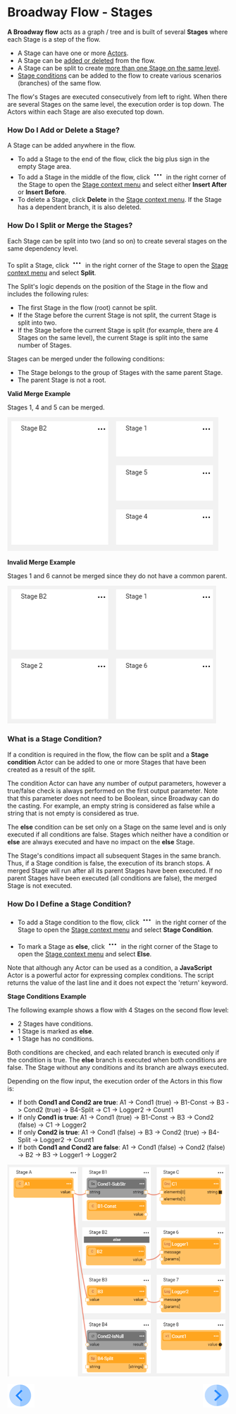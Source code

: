 # Broadway Flow - Stages

**A Broadway flow** acts as a graph / tree and is built of several **Stages** where each Stage is a step of the flow. 
- A Stage can have one or more [Actors](/articles/99_Broadway/03_broadway_actor.md). 
- A Stage can be [added or deleted](/articles/99_Broadway/19_broadway_flow_stages.md#how-do-i-add-or-delete-a-stage) from the flow.
- A Stage can be split to create [more than one Stage on the same level](/articles/99_Broadway/19_broadway_flow_stages.md#how-do-i-split-or-merge-the-stages). 
- [Stage conditions](/articles/99_Broadway/19_broadway_flow_stages.md#what-is-a-stage-condition) can be added to the flow to create various scenarios (branches) of the same flow. 

The flow's Stages are executed consecutively from left to right. When there are several Stages on the same level, the execution order is top down. The Actors within each Stage are also executed top down. 

### How Do I Add or Delete a Stage?

A Stage can be added anywhere in the flow.

- To add a Stage to the end of the flow, click the big plus sign in the empty Stage area.
- To add a Stage in the middle of the flow, click ![image](/articles/99_Broadway/images/99_19_dots.PNG) in the right corner of the Stage to open the [Stage context menu](/articles/99_Broadway/18_broadway_flow_window.md#stage-context-menu) and select either **Insert After** or **Insert Before**. 
- To delete a Stage, click **Delete** in the [Stage context menu](/articles/99_Broadway/18_broadway_flow_window.md#stage-context-menu). If the Stage has a dependent branch, it is also deleted.

### How Do I Split or Merge the Stages?

Each Stage can be split into two (and so on) to create several stages on the same dependency level. 

To split a Stage, click ![image](/articles/99_Broadway/images/99_19_dots.PNG) in the right corner of the Stage to open the [Stage context menu](/articles/99_Broadway/18_broadway_flow_window.md#stage-context-menu) and select  **Split**. 

The Split's logic depends on the position of the Stage in the flow and includes the following rules:
- The first Stage in the flow (root) cannot be split. 
- If the Stage before the current Stage is not split, the current Stage is split into two.
- If the Stage before the current Stage is split (for example, there are 4 Stages on the same level), the current Stage is split into the same number of Stages.

Stages can be merged under the following conditions:
- The Stage belongs to the group of Stages with the same parent Stage.
- The parent Stage is not a root.

**Valid Merge Example**

Stages 1, 4 and 5 can be merged.

![image](/articles/99_Broadway/images/99_19_merge_example_1.PNG)

**Invalid Merge Example**

Stages 1 and 6 cannot be merged since they do not have a common parent.

![image](/articles/99_Broadway/images/99_19_merge_example_2.PNG)

### What is a Stage Condition?

If a condition is required in the flow, the flow can be split and a **Stage condition** Actor can be added to one or more Stages that have been created as a result of the split. 

The condition Actor can have any number of output parameters, however a true/false check is always performed on the first output parameter. Note that this parameter does not need to be Boolean, since Broadway can do the casting. For example, an empty string is considered as false while a string that is not empty is considered as true.

The **else** condition can be set only on a Stage on the same level and is only executed if all conditions are false. Stages which neither have a condition or **else** are always executed and have no impact on the **else** Stage. 

The Stage's conditions impact all subsequent Stages in the same branch. Thus, if a Stage condition is false, the execution of its branch stops. 
A merged Stage will run after all its parent Stages have been executed. If no parent Stages have been executed (all conditions are false), the merged Stage is not executed.

### How Do I Define a Stage Condition?

- To add a Stage condition to the flow, click ![image](/articles/99_Broadway/images/99_19_dots.PNG) in the right corner of the Stage to open the [Stage context menu](/articles/99_Broadway/18_broadway_flow_window.md#stage-context-menu) and select **Stage Condition**. 

- To mark a Stage as **else**, click ![image](/articles/99_Broadway/images/99_19_dots.PNG) in the right corner of the Stage to open the [Stage context menu](/articles/99_Broadway/18_broadway_flow_window.md#stage-context-menu) and select **Else**.

Note that although any Actor can be used as a condition, a **JavaScript** Actor is a powerful actor for expressing complex conditions. The script returns the value of the last line and it does not expect the 'return' keyword.

**Stage Conditions Example**

The following example shows a flow with 4 Stages on the second flow level: 
-  2 Stages have conditions.
-  1 Stage is marked as **else**. 
-  1 Stage has no conditions. 

Both conditions are checked, and each related branch is executed only if the condition is true. The **else** branch is executed when both conditions are false. The Stage without any conditions and its branch are always executed.

Depending on the flow input, the execution order of the Actors in this flow is:

- If both **Cond1 and Cond2 are true**: A1 -> Cond1 (true) -> B1-Const -> B3 -> Cond2 (true) -> B4-Split -> C1 -> Logger2 -> Count1
- If only **Cond1 is true**: A1 -> Cond1 (true) -> B1-Const -> B3 -> Cond2 (false) -> C1 -> Logger2
- If only **Cond2 is true**: A1 -> Cond1 (false) -> B3 -> Cond2 (true) -> B4-Split -> Logger2 -> Count1
- If both **Cond1 and Cond2 are false**: A1 -> Cond1 (false) -> Cond2 (false) -> B2 -> B3 -> Logger1 -> Logger2

![image](/articles/99_Broadway/images/99_19_cond_example_1.PNG)

[![Previous](/articles/images/Previous.png)](/articles/99_Broadway/18_broadway_flow_window.md)[<img align="right" width="60" height="54" src="/articles/images/Next.png">](/articles/99_Broadway/20_broadway_flow_linking_actors.md)
